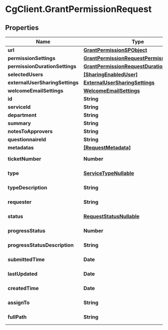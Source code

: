# CgClient.GrantPermissionRequest

## Properties

Name | Type | Description | Notes
------------ | ------------- | ------------- | -------------
**url** | [**GrantPermissionSPObject**](GrantPermissionSPObject.md) |  | [optional] 
**permissionSettings** | [**GrantPermissionRequestPermissionSettings**](GrantPermissionRequestPermissionSettings.md) |  | [optional] 
**permissionDurationSettings** | [**GrantPermissionRequestDurationSettings**](GrantPermissionRequestDurationSettings.md) |  | [optional] 
**selectedUsers** | [**[SharingEnabledUser]**](SharingEnabledUser.md) |  | [optional] 
**externalUserSharingSettings** | [**ExternalUserSharingSettings**](ExternalUserSharingSettings.md) |  | [optional] 
**welcomeEmailSettings** | [**WelcomeEmailSettings**](WelcomeEmailSettings.md) |  | [optional] 
**id** | **String** |  | [optional] 
**serviceId** | **String** |  | [optional] 
**department** | **String** |  | [optional] 
**summary** | **String** |  | [optional] 
**notesToApprovers** | **String** |  | [optional] 
**questionnaireId** | **String** |  | [optional] 
**metadatas** | [**[RequestMetadata]**](RequestMetadata.md) |  | [optional] 
**ticketNumber** | **Number** |  | [optional] [readonly] 
**type** | [**ServiceTypeNullable**](ServiceTypeNullable.md) |  | [optional] [readonly] 
**typeDescription** | **String** |  | [optional] [readonly] 
**requester** | **String** |  | [optional] [readonly] 
**status** | [**RequestStatusNullable**](RequestStatusNullable.md) |  | [optional] [readonly] 
**progressStatus** | **Number** |  | [optional] [readonly] 
**progressStatusDescription** | **String** |  | [optional] [readonly] 
**submittedTime** | **Date** |  | [optional] [readonly] 
**lastUpdated** | **Date** |  | [optional] [readonly] 
**createdTime** | **Date** |  | [optional] [readonly] 
**assignTo** | **String** |  | [optional] [readonly] 
**fullPath** | **String** |  | [optional] [readonly] 


